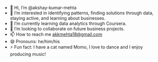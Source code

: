 - 👋 Hi, I’m @akshay-kumar-mehta
- 👀 I’m interested in identifying patterns, finding solutions through data, staying active, and learning about businesses.
- 🌱 I’m currently learning data analytics through Coursera.
- 💞️ I’m looking to collaborate on future business projects.
- 📫 How to reach me akkmehta18@gmail.com
- 😄 Pronouns: he/him/his
- ⚡ Fun fact: I have a cat named Momo, I love to dance and I enjoy producing music!

<!---
akshay-kumar-mehta/akshay-kumar-mehta is a ✨ special ✨ repository because its `README.md` (this file) appears on your GitHub profile.
You can click the Preview link to take a look at your changes.
--->
